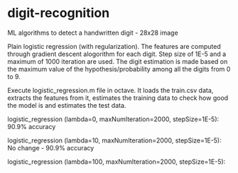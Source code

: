 # digit-recognition
ML algorithms to detect a handwritten digit - 28x28 image

Plain logistic regression (with regularization). The features are computed through gradient descent alogorithm for each digit. Step size of 1E-5 and a maximum of 1000 iteration are used. The digit estimation is made based on the maximum value of the hypothesis/probability among all the digits from 0 to 9.


Execute logistic_regression.m file in octave. It loads the train.csv data, extracts the features from it, estimates the training data to check how good the model is and estimates the test data.


logistic_regression (lambda=0, maxNumIteration=2000, stepSize=1E-5): 90.9% accuracy

logistic_regression (lambda=10, maxNumIteration=2000, stepSize=1E-5): No change - 90.9% accuracy

logistic_regression (lambda=100, maxNumIteration=2000, stepSize=1E-5): 
